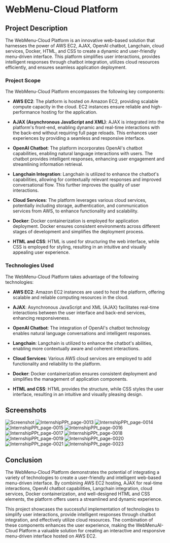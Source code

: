 # WebMenu-Cloud Platform

## **Project Description**

The WebMenu-Cloud Platform is an innovative web-based solution that harnesses the power of AWS EC2, AJAX, OpenAI chatbot, Langchain, cloud services, Docker, HTML, and CSS to create a dynamic and user-friendly menu-driven interface. This platform simplifies user interactions, provides intelligent responses through chatbot integration, utilizes cloud resources efficiently, and ensures seamless application deployment.

### **Project Scope**

The WebMenu-Cloud Platform encompasses the following key components:

- **AWS EC2**: The platform is hosted on Amazon EC2, providing scalable compute capacity in the cloud. EC2 instances ensure reliable and high-performance hosting for the application.

- **AJAX (Asynchronous JavaScript and XML)**: AJAX is integrated into the platform's front-end, enabling dynamic and real-time interactions with the back-end without requiring full page reloads. This enhances user experiences by providing a seamless and responsive interface.

- **OpenAI Chatbot**: The platform incorporates OpenAI's chatbot capabilities, enabling natural language interactions with users. The chatbot provides intelligent responses, enhancing user engagement and streamlining information retrieval.

- **Langchain Integration**: Langchain is utilized to enhance the chatbot's capabilities, allowing for contextually relevant responses and improved conversational flow. This further improves the quality of user interactions.

- **Cloud Services**: The platform leverages various cloud services, potentially including storage, authentication, and communication services from AWS, to enhance functionality and scalability.

- **Docker**: Docker containerization is employed for application deployment. Docker ensures consistent environments across different stages of development and simplifies the deployment process.

- **HTML and CSS**: HTML is used for structuring the web interface, while CSS is employed for styling, resulting in an intuitive and visually appealing user experience.

### **Technologies Used**

The WebMenu-Cloud Platform takes advantage of the following technologies:

- **AWS EC2**: Amazon EC2 instances are used to host the platform, offering scalable and reliable computing resources in the cloud.

- **AJAX**: Asynchronous JavaScript and XML (AJAX) facilitates real-time interactions between the user interface and back-end services, enhancing responsiveness.

- **OpenAI Chatbot**: The integration of OpenAI's chatbot technology enables natural language conversations and intelligent responses.

- **Langchain**: Langchain is utilized to enhance the chatbot's abilities, enabling more contextually aware and coherent interactions.

- **Cloud Services**: Various AWS cloud services are employed to add functionality and reliability to the platform.

- **Docker**: Docker containerization ensures consistent deployment and simplifies the management of application components.

- **HTML and CSS**: HTML provides the structure, while CSS styles the user interface, resulting in an intuitive and visually pleasing design.

## **Screenshots**
![Screenshot](https://github.com/hrs4real/WebMenu_Cloud_Platform/assets/92949812/5efe26ed-36c0-4e08-b785-21476572d9db)
![InternshipPPt_page-0013](https://github.com/hrs4real/WebMenu_Cloud_Platform/assets/92949812/9b45f785-94fe-4f90-b592-a25bc5de9233)
![InternshipPPt_page-0014](https://github.com/hrs4real/WebMenu_Cloud_Platform/assets/92949812/f5c3b814-08ae-4130-8318-b2d108c38ec9)
![InternshipPPt_page-0015](https://github.com/hrs4real/WebMenu_Cloud_Platform/assets/92949812/34aea417-1d71-4988-a08c-3a7e660af0b7)
![InternshipPPt_page-0016](https://github.com/hrs4real/WebMenu_Cloud_Platform/assets/92949812/baa5311b-0df9-4a05-8d24-bbcc6a6e7ca2)
![InternshipPPt_page-0017](https://github.com/hrs4real/WebMenu_Cloud_Platform/assets/92949812/dd1878be-717c-43a8-a2f8-e185206e8dca)
![InternshipPPt_page-0018](https://github.com/hrs4real/WebMenu_Cloud_Platform/assets/92949812/7629cda7-fdb5-48b9-94d0-876c7e56da17)
![InternshipPPt_page-0019](https://github.com/hrs4real/WebMenu_Cloud_Platform/assets/92949812/0a930875-7bdd-4232-9edd-474dab0ef7b5)
![InternshipPPt_page-0020](https://github.com/hrs4real/WebMenu_Cloud_Platform/assets/92949812/279118fa-2c58-4165-a0e3-35fb47252bf8)
![InternshipPPt_page-0021](https://github.com/hrs4real/WebMenu_Cloud_Platform/assets/92949812/e2c04c2a-beb2-47c5-ab76-ab9630e7f2b0)
![InternshipPPt_page-0023](https://github.com/hrs4real/WebMenu_Cloud_Platform/assets/92949812/c5cde91c-2256-43a9-9bb0-dabcb0109b3f)




## **Conclusion**

The WebMenu-Cloud Platform demonstrates the potential of integrating a variety of technologies to create a user-friendly and intelligent web-based menu-driven interface. By combining AWS EC2 hosting, AJAX for real-time interactions, OpenAI chatbot capabilities, Langchain integration, cloud services, Docker containerization, and well-designed HTML and CSS elements, the platform offers users a streamlined and dynamic experience.

This project showcases the successful implementation of technologies to simplify user interactions, provide intelligent responses through chatbot integration, and effectively utilize cloud resources. The combination of these components enhances the user experience, making the WebMenuAI-Cloud Platform a valuable solution for creating an interactive and responsive menu-driven interface hosted on AWS EC2.

